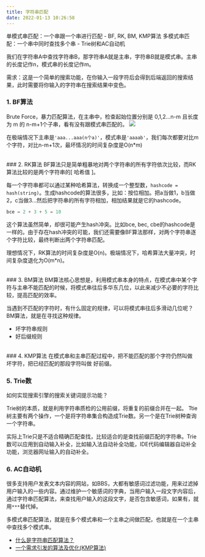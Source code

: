 ```yaml
---
title: 字符串匹配
date: 2022-01-13 10:26:58
---
```

单模式串匹配：一个串跟一个串进行匹配 - BF, RK, BM, KMP算法
多模式串匹配：一个串中同时查找多个串 - Trie树和AC自动机

我们在字符串A中查找字符串B，那字符串A就是主串，字符串B就是模式串。主串的长度记作n，模式串的长度记作m。

需求：这是一个简单的搜索功能，在你输入一段字符后会得到后端返回的搜索结果，此时需要将你输入的字符串在搜索结果中变色。

### 1. BF算法
Brute Force，暴力匹配算法，在主串中，检查起始位置分别是 0,1,2...n-m 且长度为 m 的 n-m+1个子串，看有没有跟模式串匹配的。
<img src="1.jpg" />

在极端情况下主串是`'aaa...aaa(n个a)'`，模式串是`'aaaab'`，我们每次都要对比m个字符，对比n-m+1次，最坏情况的时间复杂度是O(n*m)


<br/>
### 2. RK算法
BF算法只是简单粗暴地对两个字符串的所有字符依次比较，而RK算法比较的是两个字符串的[ 哈希值 ]。

每一个字符串都可以通过某种哈希算法，转换成一个整型数，`hashcode = hash(string)`。生成hashcode的算法很多，比如：按位相加。把a当做1，b当做2，c当做3...然后把字符串的所有字符相加，相加结果就是它的hashcode。

```js
bce = 2 + 3 + 5 = 10
```
这个算法虽然简单，却很可能产生hash冲突。比如bce, bec, cbe的hashcode是一样的。由于存在hash冲突的可能，我们还需要像BF算法那样，对两个字符串逐个字符比较，最终判断出两个字符串匹配。

理想情况下，RK算法的时间复杂度是O(n)。极端情况下，哈希算法大量冲突，时间复杂度退化为O(m*n)。


<br/>
### 3. BM算法
BM算法核心思想是，利用模式串本身的特点，在模式串中某个字符与主串不能匹配的时候，将模式串往后多华东几位，以此来减少不必要的字符比较，提高匹配的效率。

当遇到不匹配的字符时，有什么固定的规律，可以将模式串往后多滑动几位呢？BM算法，就是在寻找这种规律。

- 坏字符串规则
- 好后缀规则


<br/>
### 4. KMP算法
在模式串和主串匹配过程中，把不能匹配的那个字符仍然叫做 坏字符，把已经匹配的那段字符叫做 好前缀。


### 5. Trie数
如何实现搜索引擎的搜索关键词提示功能？

Trie树的本质，就是利用字符串质检的公用前缀，将重复的前缀合并在一起。
Ttie树主要有两个操作，一个是将字符串集合构造成Trie数。另一个是在Trie树种查询一个字符串。

实际上Trie只是不适合精确匹配查找，比较适合的是查找前缀匹配的字符串。Trie数可以应用到自动输入补全，比如输入法自动补全功能，IDE代码编辑器自动补全功能，浏览器网址输入的自动补全。


### 6. AC自动机
很多支持用户发表文本内容的网站，如BBS，大都有敏感词过滤功能，用来过滤掉用户输入的一些内容。通过维护一个敏感词的字典，当用户输入一段文字内容后，通过字符串匹配算法，来查找用户输入的这段文字，是否包含敏感词，如果有，就用`***`替代掉。

多模式串匹配算法，就是在多个模式串和一个主串之间做匹配，也就是在一个主串中查找多个模式串。

- [什么是字符串匹配算法？](https://mp.weixin.qq.com/s/67uf7pRxXh7Iwm7MMpqJoA)
- [一个需求引发的算法及优化(KMP算法)](https://juejin.im/post/5a30c011f265da43333e63b9)